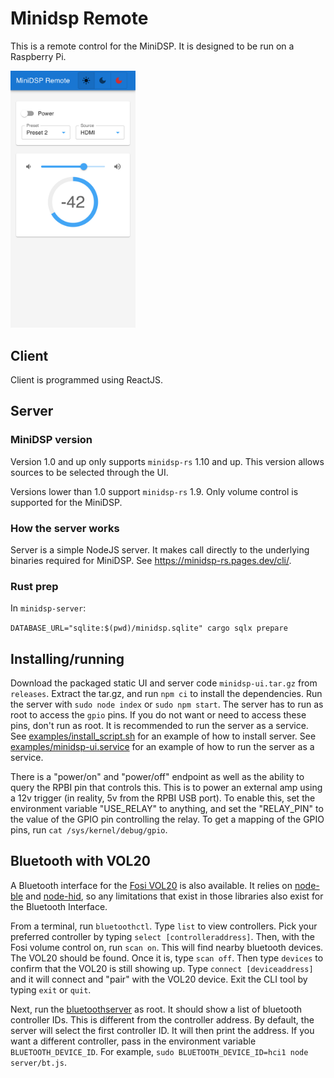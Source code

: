 # Minidsp Remote

This is a remote control for the MiniDSP.  It is designed to be run on a Raspberry Pi.

<img src="screenshot.png" width="200">

## Client

Client is programmed using ReactJS.

## Server

### MiniDSP version

Version 1.0 and up only supports `minidsp-rs` 1.10 and up. This version allows sources to be selected through the UI.

Versions lower than 1.0 support `minidsp-rs` 1.9.  Only volume control is supported for the MiniDSP.

### How the server works

Server is a simple NodeJS server.  It makes call directly to the underlying binaries required for MiniDSP.  See https://minidsp-rs.pages.dev/cli/.

### Rust prep
In `minidsp-server`:

`DATABASE_URL="sqlite:$(pwd)/minidsp.sqlite" cargo sqlx prepare`

## Installing/running

Download the packaged static UI and server code `minidsp-ui.tar.gz` from `releases`.  Extract the tar.gz, and run `npm ci` to install the dependencies.  Run the server with `sudo node index` or `sudo npm start`.  The server has to run as root to access the `gpio` pins.  If you do not want or need to access these pins, don't run as root.  It is recommended to run the server as a service.  See [examples/install_script.sh](./examples/install_script.sh) for an example of how to install server.  See [examples/minidsp-ui.service](./examples/minidsp-ui.service) for an example of how to run the server as a service.

There is a "power/on" and "power/off" endpoint as well as the ability to query the RPBI pin that controls this.  This is to power an external amp using a 12v trigger (in reality, 5v from the RPBI USB port).  To enable this, set the environment variable "USE_RELAY" to anything, and set the "RELAY_PIN" to the value of the GPIO pin controlling the relay.  To get a mapping of the GPIO pins, run `cat /sys/kernel/debug/gpio`.

## Bluetooth with VOL20

A Bluetooth interface for the [Fosi VOL20](https://fosiaudio.com/products/vol20-bluetooth-volume-control-knob) is also available.  It relies on [node-ble](https://github.com/chrvadala/node-ble) and [node-hid](https://github.com/node-hid/node-hid), so any limitations that exist in those libraries also exist for the Bluetooth Interface.

From a terminal, run `bluetoothctl`.  Type `list` to view controllers.  Pick your preferred controller by typing `select [controlleraddress]`.  Then, with the Fosi volume control on, run `scan on`.  This will find nearby bluetooth devices.  The VOL20 should be found.  Once it is, type `scan off`.  Then type `devices` to confirm that the VOL20 is still showing up.  Type `connect [deviceaddress]` and it will connect and "pair" with the VOL20 device.  Exit the CLI tool by typing `exit` or `quit`.

Next, run the [bluetoothserver](./server/bt.js) as root.  It should show a list of bluetooth controller IDs.  This is different from the controller address.  By default, the server will select the first controller ID.  It will then print the address.  If you want a different controller, pass in the environment variable `BLUETOOTH_DEVICE_ID`.  For example, `sudo BLUETOOTH_DEVICE_ID=hci1 node server/bt.js`.

